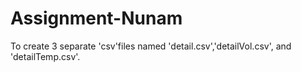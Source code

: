 # Assignment-Nunam
To create 3 separate 'csv'files named 'detail.csv','detailVol.csv', and 'detailTemp.csv'.
